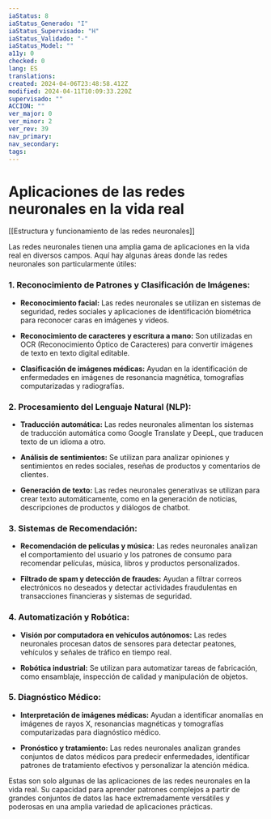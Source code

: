 ```yaml
---
iaStatus: 8
iaStatus_Generado: "I"
iaStatus_Supervisado: "H"
iaStatus_Validado: "-"
iaStatus_Model: ""
a11y: 0
checked: 0
lang: ES
translations: 
created: 2024-04-06T23:48:58.412Z
modified: 2024-04-11T10:09:33.220Z
supervisado: ""
ACCION: ""
ver_major: 0
ver_minor: 2
ver_rev: 39
nav_primary: 
nav_secondary: 
tags:
---
```

# Aplicaciones de las redes neuronales en la vida real

[[Estructura y funcionamiento de las  redes neuronales]]

Las redes neuronales tienen una amplia gama de aplicaciones en la vida real en diversos campos. Aquí hay algunas áreas donde las redes neuronales son particularmente útiles:

### 1. Reconocimiento de Patrones y Clasificación de Imágenes:

- **Reconocimiento facial:** Las redes neuronales se utilizan en sistemas de seguridad, redes sociales y aplicaciones de identificación biométrica para reconocer caras en imágenes y videos.
  
- **Reconocimiento de caracteres y escritura a mano:** Son utilizadas en OCR (Reconocimiento Óptico de Caracteres) para convertir imágenes de texto en texto digital editable.

- **Clasificación de imágenes médicas:** Ayudan en la identificación de enfermedades en imágenes de resonancia magnética, tomografías computarizadas y radiografías.

### 2. Procesamiento del Lenguaje Natural (NLP):

- **Traducción automática:** Las redes neuronales alimentan los sistemas de traducción automática como Google Translate y DeepL, que traducen texto de un idioma a otro.

- **Análisis de sentimientos:** Se utilizan para analizar opiniones y sentimientos en redes sociales, reseñas de productos y comentarios de clientes.

- **Generación de texto:** Las redes neuronales generativas se utilizan para crear texto automáticamente, como en la generación de noticias, descripciones de productos y diálogos de chatbot.

### 3. Sistemas de Recomendación:

- **Recomendación de películas y música:** Las redes neuronales analizan el comportamiento del usuario y los patrones de consumo para recomendar películas, música, libros y productos personalizados.

- **Filtrado de spam y detección de fraudes:** Ayudan a filtrar correos electrónicos no deseados y detectar actividades fraudulentas en transacciones financieras y sistemas de seguridad.

### 4. Automatización y Robótica:

- **Visión por computadora en vehículos autónomos:** Las redes neuronales procesan datos de sensores para detectar peatones, vehículos y señales de tráfico en tiempo real.

- **Robótica industrial:** Se utilizan para automatizar tareas de fabricación, como ensamblaje, inspección de calidad y manipulación de objetos.

### 5. Diagnóstico Médico:

- **Interpretación de imágenes médicas:** Ayudan a identificar anomalías en imágenes de rayos X, resonancias magnéticas y tomografías computarizadas para diagnóstico médico.

- **Pronóstico y tratamiento:** Las redes neuronales analizan grandes conjuntos de datos médicos para predecir enfermedades, identificar patrones de tratamiento efectivos y personalizar la atención médica.

Estas son solo algunas de las aplicaciones de las redes neuronales en la vida real. Su capacidad para aprender patrones complejos a partir de grandes conjuntos de datos las hace extremadamente versátiles y poderosas en una amplia variedad de aplicaciones prácticas.
